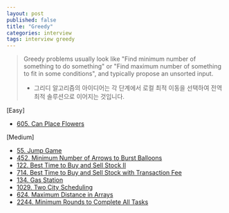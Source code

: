 ```yaml
---
layout: post
published: false
title: "Greedy"
categories: interview
tags: interview greedy
---
```


> Greedy problems usually look like "Find minimum number of something to do something" or "Find maximum number of something to fit in some conditions", and typically propose an unsorted input.  
> - 그리디 알고리즘의 아이디어는 각 단계에서 로컬 최적 이동을 선택하여 전역 최적 솔루션으로 이어지는 것입니다.

[Easy]
- [605. Can Place Flowers](/interview/2023/05/31/can-place-flowers/)

[Medium]
- [55. Jump Game](/interview/2023/05/21/jump-game/)
- [452. Minimum Number of Arrows to Burst Balloons](/interview/2023/05/21/minimum-number-of-arrows-to-burst-balloons/)
- [122. Best Time to Buy and Sell Stock II](/interview/2023/05/21/best-time-to-buy-and-sell-stock-ii/)
- [714. Best Time to Buy and Sell Stock with Transaction Fee](/interview/2023/05/21/best-time-to-buy-and-sell-stock-with-transaction-fee/)
- [134. Gas Station](/interview/2023/05/21/gas-station/)
- [1029. Two City Scheduling](/interview/2023/04/18//two-city-scheduling/)
- [624. Maximum Distance in Arrays](/interview/2023/05/21/maximum-distance-in-arrays/)
- [2244. Minimum Rounds to Complete All Tasks](/interview/2023/05/21/minimum-rounds-to-complete-all-tasks)